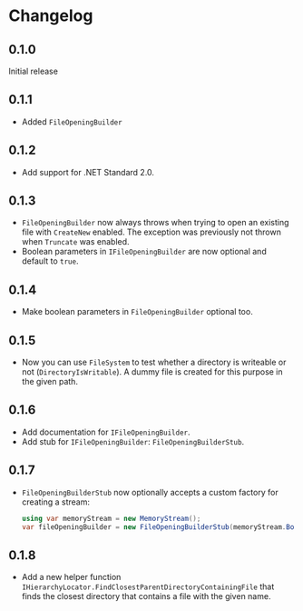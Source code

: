 # Changelog

## 0.1.0
Initial release

## 0.1.1
- Added `FileOpeningBuilder`

## 0.1.2
- Add support for .NET Standard 2.0.

## 0.1.3
- `FileOpeningBuilder` now always throws when trying to open an existing file with `CreateNew` enabled.
  The exception was previously not thrown when `Truncate` was enabled.
- Boolean parameters in `IFileOpeningBuilder` are now optional and default to `true`.

## 0.1.4
- Make boolean parameters in `FileOpeningBuilder` optional too.

## 0.1.5
- Now you can use `FileSystem` to test whether a directory is writeable or not (`DirectoryIsWritable`). A dummy file is created for this purpose in the given path.

## 0.1.6
- Add documentation for `IFileOpeningBuilder`.
- Add stub for `IFileOpeningBuilder`: `FileOpeningBuilderStub`.

## 0.1.7
- `FileOpeningBuilderStub` now optionally accepts a custom factory for creating a stream:
   ```csharp
   using var memoryStream = new MemoryStream();
   var fileOpeningBuilder = new FileOpeningBuilderStub(memoryStream.Borrow);
   ```

## 0.1.8
* Add a new helper function `IHierarchyLocator.FindClosestParentDirectoryContainingFile`
  that finds the closest directory that contains a file with the given name.
